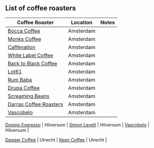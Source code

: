 ## List of coffee roasters

Coffee Roaster | Location | Notes
-------------- | -------- | ------
[Bocca Coffee](https://www.bocca.nl/) | Amsterdam | 
[Monks Coffee](https://monkscoffee.nl) | Amsterdam | 
[Caffènation](https://caffenation.be/) | Amsterdam |
[White Label Coffee](https://whitelabelcoffee.nl/) | Amsterdam |
[Back to Black Coffee](https://backtoblackcoffee.nl/)  | Amsterdam |
[Lot61](https://lotsixtyone.com/) | Amsterdam |
[Rum Baba](https://www.rumbaba.nl/) | Amsterdam |
[Drupa Coffee](http://www.drupacoffee.com/) | Amsterdam |
[Screaming Beans](https://screamingbeans.nl/en/) | Amsterdam |
[Darras Coffee Roasters](https://darrascoffeeroasters.nl/) | Amsterdam |
[Vascobelo](https://www.vascobelo.be/) | Amsterdam |

[Doppio Espresso](https://www.doppio-espresso.nl/shop/) | Hilversum |
[Simon Levelt](https://www.simonlevelt.nl/) | Hilversum |
[Vascobelo](https://www.vascobelo.be/) | Hilversum |

[Dagger Coffee](https://daggercoffee.nl/) | Utrecht |
[Keen Coffee](https://keencoffee.com/) | Utrecht |
